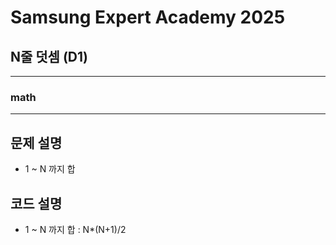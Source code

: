 Samsung Expert Academy 2025
=============
N줄 덧셈 (D1)
---------------
- - -
### math
- - -
## 문제 설명
- 1 ~ N 까지 합
## 코드 설명
- 1 ~ N 까지 합 : N*(N+1)/2
